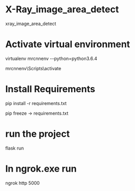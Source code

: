# X-Ray_image_area_detect
xray_image_area_detect

# Activate virtual environment
virtualenv mrcnnenv --python=python3.6.4

mrcnnenv\Scripts\activate

# Install Requirements
pip install -r requirements.txt

pip freeze -> requirements.txt
# run the project
flask run

# In ngrok.exe run
ngrok http 5000